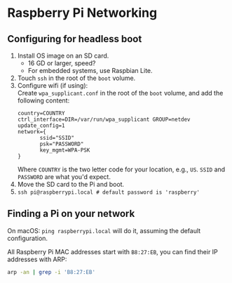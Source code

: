 # Raspberry Pi Networking

## Configuring for headless boot

1. Install OS image on an SD card.
   - 16 GD or larger, speed?
   - For embedded systems, use Raspbian Lite.
1. Touch `ssh` in the root of the `boot` volume.
1. Configure wifi (if using):  
   Create `wpa_supplicant.conf` in the root of the `boot` volume, and add the following content:
   ```
   country=COUNTRY
   ctrl_interface=DIR=/var/run/wpa_supplicant GROUP=netdev
   update_config=1
   network={
          ssid="SSID"
          psk="PASSWORD"
          key_mgmt=WPA-PSK
   }
   ```
   Where `COUNTRY` is the two letter code for your location, e.g., `US`. `SSID` and `PASSWORD` are what you'd expect.
1. Move the SD card to the Pi and boot.
1. `ssh pi@raspberrypi.local # default password is 'raspberry'`

## Finding a Pi on your network

On macOS: `ping raspberrypi.local` will do it, assuming the default configuration.

All Raspberry Pi MAC addresses start with `B8:27:EB`, you can find their IP addresses with ARP:

```bash
arp -an | grep -i 'B8:27:EB'
```
